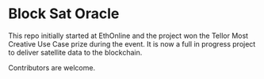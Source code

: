# Block Sat Oracle

This repo initially started at EthOnline and the project won the Tellor Most Creative Use Case prize during the event. 
It is now a full in progress project to deliver satellite data to the blockchain. 

Contributors are welcome. 

